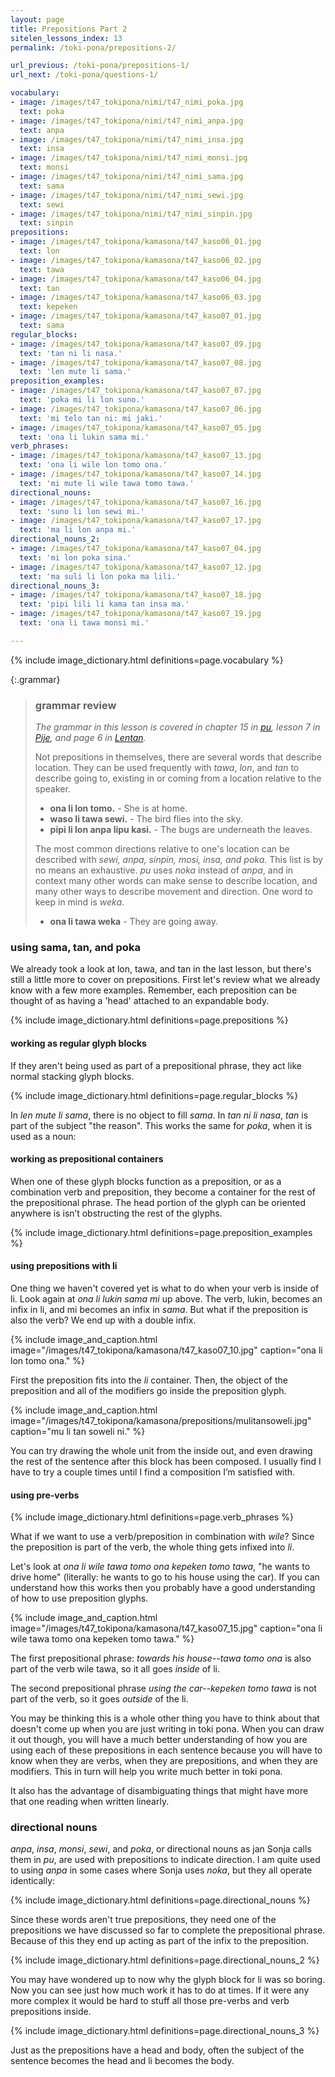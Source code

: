 ```yaml
---
layout: page
title: Prepositions Part 2
sitelen_lessons_index: 13
permalink: /toki-pona/prepositions-2/

url_previous: /toki-pona/prepositions-1/
url_next: /toki-pona/questions-1/

vocabulary:
- image: /images/t47_tokipona/nimi/t47_nimi_poka.jpg
  text: poka
- image: /images/t47_tokipona/nimi/t47_nimi_anpa.jpg
  text: anpa
- image: /images/t47_tokipona/nimi/t47_nimi_insa.jpg
  text: insa
- image: /images/t47_tokipona/nimi/t47_nimi_monsi.jpg
  text: monsi
- image: /images/t47_tokipona/nimi/t47_nimi_sama.jpg
  text: sama
- image: /images/t47_tokipona/nimi/t47_nimi_sewi.jpg
  text: sewi
- image: /images/t47_tokipona/nimi/t47_nimi_sinpin.jpg
  text: sinpin
prepositions:
- image: /images/t47_tokipona/kamasona/t47_kaso06_01.jpg
  text: lon
- image: /images/t47_tokipona/kamasona/t47_kaso06_02.jpg
  text: tawa
- image: /images/t47_tokipona/kamasona/t47_kaso06_04.jpg
  text: tan
- image: /images/t47_tokipona/kamasona/t47_kaso06_03.jpg
  text: kepeken
- image: /images/t47_tokipona/kamasona/t47_kaso07_01.jpg
  text: sama
regular_blocks:
- image: /images/t47_tokipona/kamasona/t47_kaso07_09.jpg
  text: 'tan ni li nasa.'
- image: /images/t47_tokipona/kamasona/t47_kaso07_08.jpg
  text: 'len mute li sama.'
preposition_examples:
- image: /images/t47_tokipona/kamasona/t47_kaso07_07.jpg
  text: 'poka mi li lon suno.'
- image: /images/t47_tokipona/kamasona/t47_kaso07_06.jpg
  text: 'mi telo tan ni: mi jaki.'
- image: /images/t47_tokipona/kamasona/t47_kaso07_05.jpg
  text: 'ona li lukin sama mi.'
verb_phrases:
- image: /images/t47_tokipona/kamasona/t47_kaso07_13.jpg
  text: 'ona li wile lon tomo ona.'
- image: /images/t47_tokipona/kamasona/t47_kaso07_14.jpg
  text: 'mi mute li wile tawa tomo tawa.'
directional_nouns:
- image: /images/t47_tokipona/kamasona/t47_kaso07_16.jpg
  text: 'suno li lon sewi mi.'
- image: /images/t47_tokipona/kamasona/t47_kaso07_17.jpg
  text: 'ma li lon anpa mi.'
directional_nouns_2:
- image: /images/t47_tokipona/kamasona/t47_kaso07_04.jpg
  text: 'mi lon poka sina.'
- image: /images/t47_tokipona/kamasona/t47_kaso07_12.jpg
  text: 'ma suli li lon poka ma lili.'
directional_nouns_3:
- image: /images/t47_tokipona/kamasona/t47_kaso07_18.jpg
  text: 'pipi lili li kama tan insa ma.'
- image: /images/t47_tokipona/kamasona/t47_kaso07_19.jpg
  text: 'ona li tawa monsi mi.'

---
```


{% include image_dictionary.html definitions=page.vocabulary %}

{:.grammar}
>### grammar review
>
>_The grammar in this lesson is covered in chapter 15 in [pu](https://www.amazon.com/dp/B012M1RLXS), lesson 7 in [Pije](http://tokipona.net/tp/janpije/okamasona.php), and page 6 in [Lentan](https://rnd.neocities.org/tokipona/)._
>
> Not prepositions in themselves, there are several words that describe location. They can be used frequently with _tawa_, _lon_, and _tan_  to describe going to, existing in or coming from a location relative to the speaker.
>
>* __ona li lon tomo.__ - She is at home.
>* __waso li tawa sewi.__ - The bird flies into the sky.
>* __pipi li lon anpa lipu kasi.__ - The bugs are underneath the leaves.
>
>The most common directions relative to one's location can be described with _sewi, anpa, sinpin, mosi, insa, and poka_. This list is by no means an exhaustive. _pu_ uses _noka_ instead of _anpa_, and in context many other words can make sense to describe location, and many other ways to describe movement and direction. One word to keep in mind is _weka_.
>
>* __ona li tawa weka__ - They are going away.

### using sama, tan, and poka

We already took a look at lon, tawa, and tan in the last lesson, but there's still a little more to cover on prepositions. First let's review what we already know with a few more examples. Remember, each preposition can be thought of as having a 'head' attached to an expandable body.

{% include image_dictionary.html definitions=page.prepositions %}

#### working as regular glyph blocks

If they aren't being used as part of a prepositional phrase, they act like normal stacking glyph blocks.

{% include image_dictionary.html definitions=page.regular_blocks %}

In _len mute li sama_, there is no object to fill _sama_. In _tan ni li nasa_, _tan_ is part of the subject "the reason".  This works the same for _poka_, when it is used as a noun:

#### working as prepositional containers

When one of these glyph blocks function as a preposition, or as a combination verb and preposition, they become a container for the rest of the prepositional phrase. The head portion of the glyph can be oriented anywhere is isn’t obstructing the rest of the glyphs.

{% include image_dictionary.html definitions=page.preposition_examples %}

#### using prepositions with li

One thing we haven't covered yet is what to do when your verb is inside of li. Look again at _ona li lukin sama mi_ up above. The verb, lukin, becomes an infix in li, and mi becomes an infix in _sama_. But what if the preposition is also the verb? We end up with a double infix.

{% include image_and_caption.html image="/images/t47_tokipona/kamasona/t47_kaso07_10.jpg" caption="ona li lon tomo ona." %}

First the preposition fits into the _li_ container. Then, the object of the preposition and all of the modifiers go inside the preposition glyph.

{% include image_and_caption.html image="/images/t47_tokipona/kamasona/prepositions/mulitansoweli.jpg" caption="mu li tan soweli ni." %}

You can try drawing the whole unit from the inside out, and even drawing the rest of the sentence after this block has been composed. I usually find I have to try a couple times until I find a composition I’m satisfied with.

#### using pre-verbs

{% include image_dictionary.html definitions=page.verb_phrases %}

What if we want to use a verb/preposition in combination with _wile_? Since the preposition is part of the verb, the whole thing gets infixed into _li_.

Let's look at _ona li wile tawa tomo ona kepeken tomo tawa_, "he wants to drive home" (literally: he wants to go to his house using the car). If you can understand how this works then you probably have a good understanding of how to use preposition glyphs.

{% include image_and_caption.html image="/images/t47_tokipona/kamasona/t47_kaso07_15.jpg" caption="ona li wile tawa tomo ona kepeken tomo tawa." %}

The first prepositional phrase: _towards his house--tawa tomo ona_ is also part of the verb wile tawa, so it all goes _inside_ of li.

The second prepositional phrase _using the car--kepeken tomo tawa_ is not part of the verb, so it goes _outside_ of the li.

You may be thinking this is a whole other thing you have to think about that doesn't come up when you are just writing in toki pona. When you can draw it out though, you will have a much better understanding of how you are using each of these prepositions in each sentence because you will have to know when they are verbs, when they are prepositions, and when they are modifiers. This in turn will help you write much better in toki pona.

It also has the advantage of disambiguating things that might have more that one reading when written linearly.

### directional nouns

_anpa_, _insa_, _monsi_, _sewi_, and _poka_, or directional nouns as jan Sonja calls them in _pu_, are used with prepositions to indicate direction. I am quite used to using _anpa_ in some cases where Sonja uses _noka_, but they all operate identically:

{% include image_dictionary.html definitions=page.directional_nouns %}

Since these words aren't true prepositions, they need one of the prepositions we have discussed so far to complete the prepositional phrase. Because of this they end up acting as part of the infix to the preposition.

{% include image_dictionary.html definitions=page.directional_nouns_2 %}

You may have wondered up to now why the glyph block for li was so boring. Now you can see just how much work it has to do at times. If it were any more complex it would be hard to stuff all those pre-verbs and verb prepositions inside.

{% include image_dictionary.html definitions=page.directional_nouns_3 %}

Just as the prepositions have a head and body, often the subject of the sentence becomes the head and li becomes the body.
